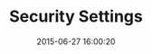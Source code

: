 ---
layout: post
title:  "Security Settings"
date:   2015-06-27 16:00:20
categories: GitHub
tags: account profile settings security two-factor audit activity-feed
screenshot: github-personal-settings-11.jpg
alt-screenshots: 
- github-personal-settings-11-empty.jpg
---